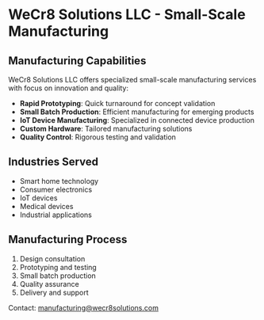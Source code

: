 # WeCr8 Solutions LLC - Small-Scale Manufacturing

## Manufacturing Capabilities
WeCr8 Solutions LLC offers specialized small-scale manufacturing services with focus on innovation and quality:

- **Rapid Prototyping**: Quick turnaround for concept validation
- **Small Batch Production**: Efficient manufacturing for emerging products
- **IoT Device Manufacturing**: Specialized in connected device production
- **Custom Hardware**: Tailored manufacturing solutions
- **Quality Control**: Rigorous testing and validation

## Industries Served
- Smart home technology
- Consumer electronics
- IoT devices
- Medical devices
- Industrial applications

## Manufacturing Process
1. Design consultation
2. Prototyping and testing
3. Small batch production
4. Quality assurance
5. Delivery and support

Contact: manufacturing@wecr8solutions.com 